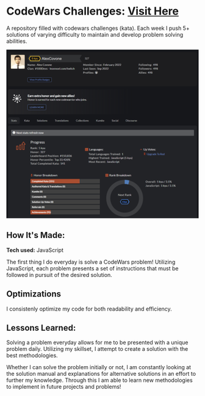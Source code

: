 # CodeWars Challenges: <a href="https://www.codewars.com/users/AlexCovone" target="_blank" rel="noopener noreferrer">Visit Here</a>
A repository filled with codewars challenges (kata). Each week I push 5+ solutions of varying difficulty to maintain and develop problem solving abilities. 


![alt tag](/codeWarsScreenShot.png)

## How It's Made:

**Tech used:** JavaScript

The first thing I do everyday is solve a CodeWars problem! Utilizing JavaScript, each problem presents a set of instructions that must be followed in pursuit of the desired solution.

## Optimizations
I consistenly optimize my code for both readability and efficiency. 

## Lessons Learned:

Solving a problem everyday allows for me to be presented with a unique problem daily. Utilizing my skillset, I attempt to create a solution with the best methodologies. 

Whether I can solve the problem initially or not, I am constantly looking at the solution manual and explanations for alternative solutions in an effort to further my knowledge. Through this I am able to learn new methodologies to implement in future projects and problems!